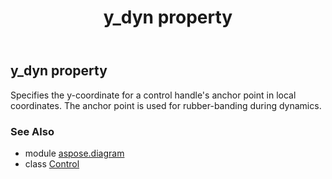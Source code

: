 ﻿---
title: y_dyn property
second_title: Aspose.Diagram for Python via .NET API References
description: 
type: docs
weight: 150
url: /python-net/aspose.diagram/control/y_dyn/
is_root: false
---

## y_dyn property


Specifies the y-coordinate for a control handle's anchor point in local coordinates. The anchor point is used for rubber-banding during dynamics.

### See Also
* module [aspose.diagram](../../)
* class [Control](/diagram/python-net/aspose.diagram/control)
